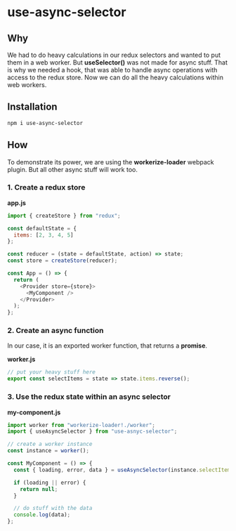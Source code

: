 # use-async-selector

## Why

We had to do heavy calculations in our redux selectors and wanted to put them in a web worker. But **useSelector()** was not made for async stuff. That is why we needed a hook, that was able to handle async operations with access to the redux store. Now we can do all the heavy calculations within web workers.

## Installation

```bash
npm i use-async-selector
```

## How

To demonstrate its power, we are using the **workerize-loader** webpack plugin. But all other async stuff will work too.

### 1. Create a redux store

**app.js**

```javascript
import { createStore } from "redux";

const defaultState = {
  items: [2, 3, 4, 5]
};

const reducer = (state = defaultState, action) => state;
const store = createStore(reducer);

const App = () => {
  return (
    <Provider store={store}>
      <MyComponent />
    </Provider>
  );
};
```

### 2. Create an async function

In our case, it is an exported worker function, that returns a **promise**.

**worker.js**

```javascript
// put your heavy stuff here
export const selectItems = state => state.items.reverse();
```

### 3. Use the redux state within an async selector

**my-component.js**

```javascript
import worker from "workerize-loader!./worker";
import { useAsyncSelector } from "use-asnyc-selector";

// create a worker instance
const instance = worker();

const MyComponent = () => {
  const { loading, error, data } = useAsyncSelector(instance.selectItems);

  if (loading || error) {
    return null;
  }

  // do stuff with the data
  console.log(data);
};
```
